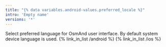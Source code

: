 ```yaml
---
title: "{% data variables.android-values.preferred_locale %}"
intro: 'Empty name'
versions: '*'
---
```

Select preferred language for OsmAnd user interface. By default system device language is used.
{% link_in_list /android %}
{% link_in_list /ios %}
